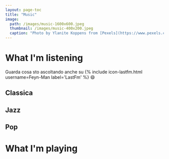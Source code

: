 ```yaml
---
layout: page-toc
title: "Music"
image:
  path: /images/music-1600x600.jpeg
  thumbnail: /images/music-400x200.jpeg
  caption: "Photo by Ylanite Koppens from [Pexels](https://www.pexels.com)"
---
```


# What I'm listening
Guarda cosa sto ascoltando anche su {% include icon-lastfm.html username=Feyn-Man label='LastFm' %} :smile:

## Classica

## Jazz

## Pop

# What I'm playing
